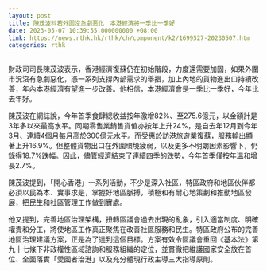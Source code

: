 ```yaml
---
layout: post
title: 陳茂波料若外圍沒急劇惡化　本港經濟將一季比一季好
date: 2023-05-07 10:39:55.000000000 +08:00
link: https://news.rthk.hk/rthk/ch/component/k2/1699527-20230507.htm
categories: rthk
---
```


財政司司長陳茂波表示，香港經濟復蘇仍在初始階段，力度還需要加固，如果外圍市況沒有急劇惡化，憑一系列支撐內部需求的舉措，加上內地的貨物進出口持續改善，年內本港經濟有望進一步改善。他相信，本港經濟會是一季比一季好，今年比去年好。

陳茂波在網誌說，今年首季食肆總收益按年激增82%、至275.6億元，以金額計是3年多以來最高水平。同期零售業銷售貨值亦按年上升24%，是自去年12月到今年3月、連續4個月每月高於300億元水平。而受惠於訪港旅遊業復蘇，服務輸出顯著上升16.9%。但整體貨物出口在外圍環境疲弱，以及更多不明朗因素影響下，仍錄得18.7%跌幅。因此，儘管經濟結束了連續四季的跌勢，今年首季僅按年溫和增長2.7%。

陳茂波提到，「開心香港」一系列活動，不少是深入社區，特區政府和地區伙伴都必須以民為本、實事求是，掌握好地區脈搏，積極和有耐心地策劃和推動地區發展，把民生和社區管理工作做到實處。

他又提到，完善地區治理架構，扭轉區議會過去出現的亂象，引入適當制度、明確權責和分工，將使地區工作真正聚焦在改善社區服務和民生。特區政府公布的完善地區治理建議方案，正是為了達到這個目標。方案有效令區議會重回《基本法》第九十七條下非政權性區域諮詢和服務組織的定位，並貫徹把維護國家安全放在首位、全面落實「愛國者治港」以及充分體現行政主導三大指導原則。
